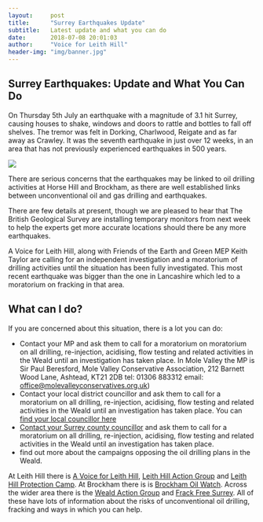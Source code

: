 ```yaml
---
layout:     post
title:      "Surrey Earthquakes Update"
subtitle:   Latest update and what you can do
date:       2018-07-08 20:01:03
author:     "Voice for Leith Hill"
header-img: "img/banner.jpg"
---
```


## Surrey Earthquakes: Update and What You Can Do

On Thursday 5th July an earthquake with a magnitude of 3.1 hit Surrey, causing houses to shake, windows and doors to rattle and bottles to fall off shelves. The tremor was felt in Dorking, Charlwood, Reigate and as far away as Crawley.  It was the seventh earthquake in just over 12 weeks, in an area that has not previously experienced earthquakes in 500 years.

<img src="{{ site.baseurl }}/img/pics/bgs-tremors.jpg">

There are serious concerns that the earthquakes may be linked to oil drilling activities at Horse Hill and Brockham, as there are well established links between unconventional oil and gas drilling and earthquakes.

There are few details at present, though we are pleased to hear that The British Geological Survey are installing temporary monitors from next week to help the experts get more accurate locations should there be any more earthquakes.

A Voice for Leith Hill, along with Friends of the Earth and Green MEP Keith Taylor are calling for an independent investigation and a moratorium of drilling activities until the situation has been fully investigated. This most recent earthquake was bigger than the one in Lancashire which led to a moratorium on fracking in that area.

## What can I do?

If you are concerned about this situation, there is a lot you can do:

* Contact your MP and ask them to call for a moratorium on moratorium on all drilling, re-injection, acidising, flow testing and related activities in the Weald until an investigation has taken place. In Mole Valley the MP is Sir Paul Beresford, Mole Valley Conservative Association, 212 Barnett Wood Lane, Ashtead, KT21 2DB tel: 01306 883312 email: <a href="mailto:office@molevalleyconservatives.org.uk">office@molevalleyconservatives.org.uk</a>)
* Contact your local district councillor and ask them to call for a moratorium on all drilling, re-injection, acidising, flow testing and related activities in the Weald until an investigation has taken place. You can [find your local councillor here](https://www.molevalley.gov.uk/index.cfm?articleid=17184)
* [Contact your Surrey county councillor](https://mycouncil.surreycc.gov.uk/mgFindMember.aspx) and ask them to call for a moratorium on all drilling, re-injection, acidising, flow testing and related activities in the Weald until an investigation has taken place.
* find out more about the campaigns opposing the oil drilling plans in the Weald.

At Leith Hill there is [A Voice for Leith Hill](https://www.voiceforleithhill.co.uk), [Leith Hill Action Group](https://www.surreycommunity.info/lhag) and [Leith Hill Protection Camp](https://leithhillprotectioncamp.co.uk).
At Brockham there is is [Brockham Oil Watch](https://brockhamoilwatch.org).
Across the wider area there is the [Weald Action Group](http://www.wealdactiongroup.org.uk) and [Frack Free Surrey](http://frackfreesurrey.com).
All of these have lots of information about the risks of unconventional oil drilling, fracking and ways in which you can help.
